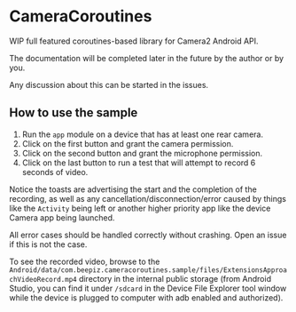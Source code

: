 # CameraCoroutines

WIP full featured coroutines-based library for Camera2 Android API.

The documentation will be completed later in the future by the author or by you. 

Any discussion about this can be started in the issues.

## How to use the sample

1. Run the `app` module on a device that has at least one rear camera.
2. Click on the first button and grant the camera permission.
3. Click on the second button and grant the microphone permission.
4. Click on the last button to run a test that will attempt to record 6 seconds of video.

Notice the toasts are advertising the start and the completion of the recording, as well as
any cancellation/disconnection/error caused by things like the `Activity` being left or another
higher priority app like the device Camera app being launched.

All error cases should be handled correctly without crashing. Open an issue if this is not the case.

To see the recorded video, browse to the
`Android/data/com.beepiz.cameracoroutines.sample/files/ExtensionsApproachVideoRecord.mp4` directory
in the internal public storage (from Android Studio, you can find it under `/sdcard` in the Device
File Explorer tool window while the device is plugged to computer with adb enabled and authorized).
